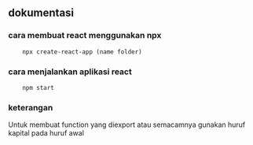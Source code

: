 ## dokumentasi

### cara membuat react menggunakan npx

```
    npx create-react-app (name folder)
```

### cara menjalankan aplikasi react

```
    npm start
```

### keterangan

Untuk membuat function yang diexport atau semacamnya gunakan huruf kapital pada huruf awal